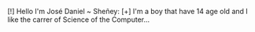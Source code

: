 
[!] Hello I'm José Daniel ~ Sheñey:
    [+] I'm a boy that have 14 age old and I like the carrer of Science of the Computer...
